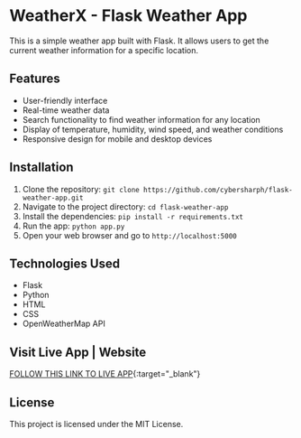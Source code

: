 # WeatherX - Flask Weather App

This is a simple weather app built with Flask. It allows users to get the current weather information for a specific location.

## Features

- User-friendly interface
- Real-time weather data
- Search functionality to find weather information for any location
- Display of temperature, humidity, wind speed, and weather conditions
- Responsive design for mobile and desktop devices

## Installation

1. Clone the repository: `git clone https://github.com/cybersharph/flask-weather-app.git`
2. Navigate to the project directory: `cd flask-weather-app`
3. Install the dependencies: `pip install -r requirements.txt`
4. Run the app: `python app.py`
5. Open your web browser and go to `http://localhost:5000`

## Technologies Used

- Flask
- Python
- HTML
- CSS
- OpenWeatherMap API

## Visit Live App | Website 
[FOLLOW THIS LINK TO LIVE APP](http://weatherx.cybersharph.net){:target="_blank"}


## License

This project is licensed under the MIT License. 
